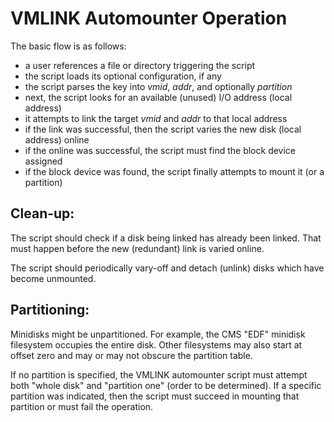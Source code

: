 # VMLINK Automounter Operation

The basic flow is as follows:

* a user references a file or directory triggering the script
* the script loads its optional configuration, if any
* the script parses the key into *vmid*, *addr*, and optionally *partition*
* next, the script looks for an available (unused) I/O address (local address)
* it attempts to link the target *vmid* and *addr* to that local address
* if the link was successful, then the script varies the new disk (local address) online
* if the online was successful, the script must find the block device assigned
* if the block device was found, the script finally attempts to mount it (or a partition)

## Clean-up:

The script should check if a disk being linked has already been linked.
That must happen before the new (redundant) link is varied online.

The script should periodically vary-off and detach (unlink) disks which
have become unmounted.

## Partitioning:

Minidisks might be unpartitioned.
For example, the CMS "EDF" minidisk filesystem occupies the entire disk.
Other filesystems may also start at offset zero and may or may not obscure the partition table.

If no partition is specified, the VMLINK automounter script must attempt both
"whole disk" and "partition one" (order to be determined). If a specific partition was
indicated, then the script must succeed in mounting that partition or must fail the operation.



